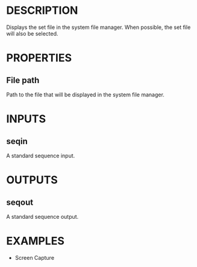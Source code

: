 # DESCRIPTION

Displays the set file in the system file manager. When possible, the set file will also be selected.

# PROPERTIES

## File path

Path to the file that will be displayed in the system file manager.

# INPUTS

## seqin

A standard sequence input.

# OUTPUTS

## seqout

A standard sequence output.

# EXAMPLES

-   Screen Capture
